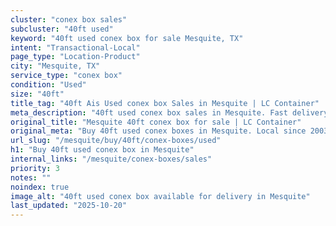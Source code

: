 ```yaml
---
cluster: "conex box sales"
subcluster: "40ft used"
keyword: "40ft used conex box for sale Mesquite, TX"
intent: "Transactional-Local"
page_type: "Location-Product"
city: "Mesquite, TX"
service_type: "conex box"
condition: "Used"
size: "40ft"
title_tag: "40ft Ais Used conex box Sales in Mesquite | LC Container"
meta_description: "40ft used conex box sales in Mesquite. Fast delivery, competitive pricing. Serving conex boxes area. Quote ID: ZGO. Call (214) 524-4168 for your free quote today."
original_title: "Mesquite 40ft conex box for sale | LC Container"
original_meta: "Buy 40ft used conex boxes in Mesquite. Local since 2003. New & used inventory. Fast delivery. Get your free quote — call (214) 524-4168 today."
url_slug: "/mesquite/buy/40ft/conex-boxes/used"
h1: "Buy 40ft used conex box in Mesquite"
internal_links: "/mesquite/conex-boxes/sales"
priority: 3
notes: ""
noindex: true
image_alt: "40ft used conex box available for delivery in Mesquite"
last_updated: "2025-10-20"
---
```


<!-- TODO: Add unique city/inventory copy, images, and internal links here. -->
